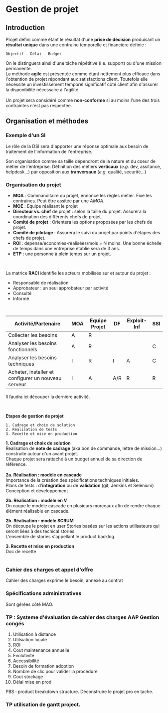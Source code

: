 # Gestion de projet  
## Introduction
Projet défini comme étant le résultat d'une **prise de décision**  produisant  un **résultat unique** dans une contraine temporelle et financière définie : 
```
Objectif - Délai - Budget
```
On le distinguera ainsi d'une tâche répétitive (i.e. support) ou d'une mission permanente.  
La méthode **agile** est présentée comme étant nettement plus efficace dans l'obtention de projet répondant aux satisfactions client. Toutefois elle nécessite un investissement temporel significatif côté client afin d'assurer la disponibilité nécessaire à l'agilité.  
<br>
Un projet sera considéré comme **non-conforme** si au moins l'une des trois contraintes n'est pas respectée.

## Organisation et méthodes
### Exemple d'un SI
Le rôle de la DSI sera d'apporter une réponse optimale aux besoin de traitement de l'information de l'entreprise.  

Son organisation comme sa taille dépendront de la nature et du coeur de métier de l'entreprise.
Définition des métiers **verticaux** (*e.g.* dev, assitance, helpdesk...) par opposition aux **tranversaux** (*e.g.* qualité, securité...)

### Organisation du projet
- **MOA** : Commanditaire du projet, ennonce les règles métier. Fixe les contraines. Peut être assitée par une *AMOA*.
- **MOE** : Equipe réaiisant le projet
- **Directeur vs. chef** de projet : selon la taille du projet. Assurera la coordination des différents chefs de projet.
- **Comité de projet** : Orientera les options proposées par les chefs de projet.
- **Comité de pilotage** : Assurera le suivi du projet par points d'étapes des chefs de projet.
- **ROI** : depense/economies-realisées/mois = N moins. Une bonne échelle de temps dans une entreprise établie sera de 3 ans.
- **ETP** : une personne à plein temps sur un projet.
<br>

La matrice **RACI** identifie les acteurs mobilisés sur et autour du projet :  
- Responsable de réalisation
- Approbateur : un seul approbateur par activité
- Consulté
- Informé  
<br>

|  Activité/Partenaire |  MOA | Equipe Projet  | DF  | Exploit-Inf  | SSI  |
|---|---|---|---|---|---|
| Collecter les besoins  | A  | R  |   |   |   |
| Analyser les besoins fonctionnels |  A | R  |  |   | C  |
| Analyser les besoins techniques  |  I |  R |  I | A  | C  |
| Acheter, installer et configurer un nouveau serveur    | I  |  A |  A/R | R  | R  |

Il faudra ici découper la dernière activité.  

<br>

**Etapes de gestion de projet**
```
1. Cadrage et choix de solution
2. Réalisation de tests
3. Recette et mise en production
```

**1. Cadrage et choix de solution**  
Realisation de **note de cadrage** (aka bon de commande, lettre de mission...) construite autour d'un avant projet.  
Chaque projet sera rattaché à un budget annuel de sa direction de référence.
<br>  
**2a. Réalisation : modèle en cascade**  
Importance de la création des spécifications techniques initiales.  
Plans de tests : d'**intégration** ou de **validation** (git, Jenkins et Selenium)  
Conception et développement  

**2b. Réalisation : modèle en V**  
On coupe le modèle cascade en plusieurs morceaux afin de rendre chaque élément réalisable en cascade.

**2b. Réalisation : modèle SCRUM**  
On découpe le projet en user Stories basées sur les actions utilisateurs qui seront liées à des techical stories.  
L'ensemble de stories s'appellant le product backlog.

**3. Recette et mise en production**  
Doc de recette  
<br>

### Cahier des charges et appel d'offre
Cahier des charges exprime le besoin, annexé au contrat

### Spécifications administratives
Sont gérées côté MAO.
<br>    

### TP : Systeme d'évaluation de cahier des charges AAP Gestion congés

1. Utilisation à distance
2. Utilsiation locale
3. ROI
4. Cout maintenance annuelle
5. Evolutivité
6. Accessibilité
7. Besoin de formation adoption
8. Nombre de clic pour valider la procédure
9. Cout stockage
10. Délai mise en prod

PBS : product breakdown structure. Déconstruire le projet pro en tache.

### TP utilisation de gantt project.